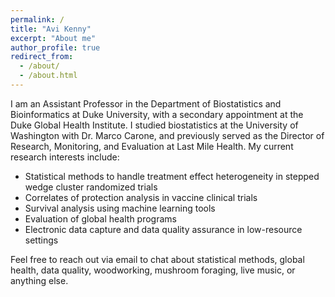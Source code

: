 ```yaml
---
permalink: /
title: "Avi Kenny"
excerpt: "About me"
author_profile: true
redirect_from: 
  - /about/
  - /about.html
---
```


I am an Assistant Professor in the Department of Biostatistics and Bioinformatics at Duke University, with a secondary appointment at the Duke Global Health Institute. I studied biostatistics at the University of Washington with Dr. Marco Carone, and previously served as the Director of Research, Monitoring, and Evaluation at Last Mile Health. My current research interests include:

* Statistical methods to handle treatment effect heterogeneity in stepped wedge cluster randomized trials
* Correlates of protection analysis in vaccine clinical trials
* Survival analysis using machine learning tools
* Evaluation of global health programs
* Electronic data capture and data quality assurance in low-resource settings

Feel free to reach out via email to chat about statistical methods, global health, data quality, woodworking, mushroom foraging, live music, or anything else.
